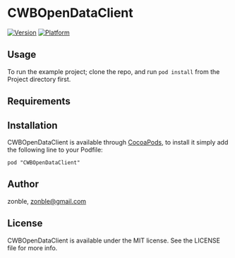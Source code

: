 # CWBOpenDataClient

[![Version](http://cocoapod-badges.herokuapp.com/v/CWBOpenDataClient/badge.png)](http://cocoadocs.org/docsets/CWBOpenDataClient)
[![Platform](http://cocoapod-badges.herokuapp.com/p/CWBOpenDataClient/badge.png)](http://cocoadocs.org/docsets/CWBOpenDataClient)

## Usage

To run the example project; clone the repo, and run `pod install` from the Project directory first.

## Requirements

## Installation

CWBOpenDataClient is available through [CocoaPods](http://cocoapods.org), to install
it simply add the following line to your Podfile:

    pod "CWBOpenDataClient"

## Author

zonble, zonble@gmail.com

## License

CWBOpenDataClient is available under the MIT license. See the LICENSE file for more info.

